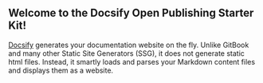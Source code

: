 ## Welcome to the Docsify Open Publishing Starter Kit!

[Docsify](https://docsify.js.org/#/) generates your documentation website on the fly. Unlike GitBook and many other Static Site Generators (SSG), it does not generate static html files. Instead, it smartly loads and parses your Markdown content files and displays them as a website.

